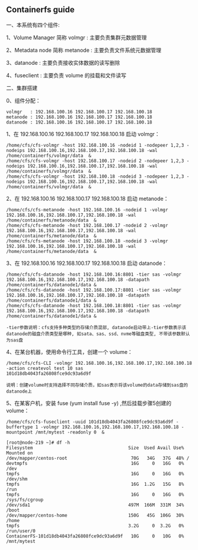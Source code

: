 ## Containerfs guide

一、本系统有四个组件: 

1、Volume Manager 简称 volmgr : 主要负责集群元数据管理

2、Metadata node 简称 metanode : 主要负责文件系统元数据管理 

3、datanode : 主要负责接收实体数据的读写删除 

4、fuseclient : 主要负责 volume 的挂载和文件读写

二、集群搭建

0、组件分配：

    volmgr   : 192.168.100.16 192.168.100.17 192.168.100.18 
	metanode : 192.168.100.16 192.168.100.17 192.168.100.18
	datanode : 192.168.100.16 192.168.100.17 192.168.100.18 

1、在 192.168.100.16 192.168.100.17 192.168.100.18 启动 volmgr： 

	/home/cfs/cfs-volmgr -host 192.168.100.16 -nodeid 1 -nodepeer 1,2,3 -nodeips 192.168.100.16,192.168.100.17,192.168.100.18 -wal /home/containerfs/volmgr/data  &  
    /home/cfs/cfs-volmgr -host 192.168.100.17 -nodeid 2 -nodepeer 1,2,3 -nodeips 192.168.100.16,192.168.100.17,192.168.100.18 -wal /home/containerfs/volmgr/data  &      
    /home/cfs/cfs-volmgr -host 192.168.100.18 -nodeid 3 -nodepeer 1,2,3 -nodeips 192.168.100.16,192.168.100.17,192.168.100.18 -wal /home/containerfs/volmgr/data  &  

2、在 192.168.100.16 192.168.100.17 192.168.100.18 启动 metanode： 

	/home/cfs/cfs-metanode -host 192.168.100.16 -nodeid 1 -volmgr 192.168.100.16,192.168.100.17,192.168.100.18 -wal /home/containerfs/metanode/data  &  
	/home/cfs/cfs-metanode -host 192.168.100.17 -nodeid 2 -volmgr 192.168.100.16,192.168.100.17,192.168.100.18 -wal /home/containerfs/metanode/data  &  
	/home/cfs/cfs-metanode -host 192.168.100.18 -nodeid 3 -volmgr 192.168.100.16,192.168.100.17,192.168.100.18 -wal /home/containerfs/metanode/data  &  

3、在 192.168.100.16 192.168.100.17 192.168.100.18 启动 datanode：

	/home/cfs/cfs-datanode -host 192.168.100.16:8801 -tier sas -volmgr 192.168.100.16,192.168.100.17,192.168.100.18 -datapath /home/containerfs/datanode1/data &  
	/home/cfs/cfs-datanode -host 192.168.100.17:8801 -tier sas -volmgr 192.168.100.16,192.168.100.17,192.168.100.18 -datapath /home/containerfs/datanode1/data &  
	/home/cfs/cfs-datanode -host 192.168.100.18:8801 -tier sas -volmgr 192.168.100.16,192.168.100.17,192.168.100.18 -datapath /home/containerfs/datanode1/data &  

	-tier参数说明：cfs支持多种类型的存储介质混部, datanode启动带上-tier参数表示该datanode的磁盘介质类型是哪种, 如sata、sas、ssd、nvme等磁盘类型, 不带该参数默认为sas盘

4、在某台机器，使用命令行工具，创建一个 volume： 

	/home/cfs/cfs-CLI -volmgr 192.168.100.16,192.168.100.17,192.168.100.18  -action createvol test 10 sas
	101d18db4043fa26808fce9dc93a6d9f 

	说明：创建volume时支持选择不同存储介质，如sas表示将该volume的data存储到sas盘的datanode上

5、在某客户机，安装 fuse (yum install fuse -y) ,然后挂载步骤5创建的volume：

	/home/cfs/cfs-fuseclient -uuid 101d18db4043fa26808fce9dc93a6d9f -buffertype 1 -volmgr 192.168.100.16,192.168.100.17,192.168.100.18 -mountpoint /mnt/mytest -readonly 0  &  

	[root@node-219 ~]# df -h
	Filesystem                                    Size  Used Avail Use% Mounted on
	/dev/mapper/centos-root                        70G   34G   37G  48% /
	devtmpfs                                       16G     0   16G   0% /dev
	tmpfs                                          16G     0   16G   0% /dev/shm
	tmpfs                                          16G  1.2G   15G   8% /run
	tmpfs                                          16G     0   16G   0% /sys/fs/cgroup
	/dev/sda1                                     497M  166M  331M  34% /boot
	/dev/mapper/centos-home                       150G   45G  106G  30% /home
	tmpfs                                         3.2G     0  3.2G   0% /run/user/0
	ContainerFS-101d18db4043fa26808fce9dc93a6d9f   10G     0   10G   0% /mnt/mytest
